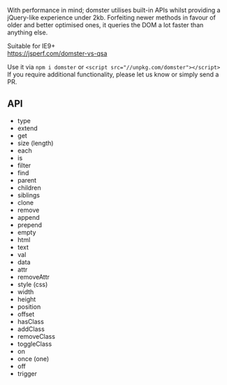 With performance in mind; domster utilises built-in APIs whilst providing
a jQuery-like experience under 2kb. Forfeiting newer methods in favour of
older and better optimised ones, it queries the DOM a lot faster than
anything else.

Suitable for IE9+\
https://jsperf.com/domster-vs-qsa

Use it via `npm i domster` or `<script src="//unpkg.com/domster"></script>`\
If you require additional functionality, please let us know or simply send a PR.

## API
* type
* extend
* get
* size (length)
* each
* is
* filter
* find
* parent
* children
* siblings
* clone
* remove
* append
* prepend
* empty
* html
* text
* val
* data
* attr
* removeAttr
* style (css)
* width
* height
* position
* offset
* hasClass
* addClass
* removeClass
* toggleClass
* on
* once (one)
* off
* trigger